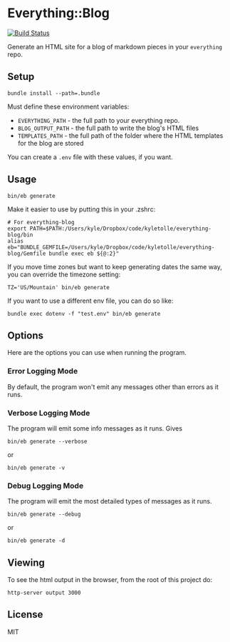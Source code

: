 # Everything::Blog
[![Build Status](https://travis-ci.org/kyletolle/everything-blog.svg?branch=master)](https://travis-ci.org/kyletolle/everything-blog)

Generate an HTML site for a blog of markdown pieces in your `everything` repo.

## Setup

```
bundle install --path=.bundle
```

Must define these environment variables:

- `EVERYTHING_PATH` - the full path to your everything repo.
- `BLOG_OUTPUT_PATH` - the full path to write the blog's HTML files
- `TEMPLATES_PATH` - the full path of the folder where the HTML templates for
  the blog are stored

You can create a `.env` file with these values, if you want.

## Usage

```
bin/eb generate
```

Make it easier to use by putting this in your .zshrc:

```
# For everything-blog
export PATH=$PATH:/Users/kyle/Dropbox/code/kyletolle/everything-blog/bin
alias eb="BUNDLE_GEMFILE=/Users/kyle/Dropbox/code/kyletolle/everything-blog/Gemfile bundle exec eb ${@:2}"
```

If you move time zones but want to keep generating dates the same way, you can override the timezone setting:

```
TZ='US/Mountain' bin/eb generate
```

If you want to use a different env file, you can do so like:
```
bundle exec dotenv -f "test.env" bin/eb generate
```

## Options

Here are the options you can use when running the program.

### Error Logging Mode

By default, the program won't emit any messages other than errors as it runs.

### Verbose Logging Mode

The program will emit some info messages as it runs. Gives

```
bin/eb generate --verbose
```
or
```
bin/eb generate -v
```

### Debug Logging Mode

The program will emit the most detailed types of messages as it runs.

```
bin/eb generate --debug
```
or
```
bin/eb generate -d
```

## Viewing

To see the html output in the browser, from the root of this project do:

```
http-server output 3000
```

## License

MIT

